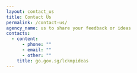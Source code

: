 ```yaml
---
layout: contact_us
title: Contact Us
permalink: /contact-us/
agency_name: us to share your feedback or ideas
contacts:
  - content:
      - phone: ""
      - email: ""
      - other: ""
    title: go.gov.sg/lckmpideas
---
```

